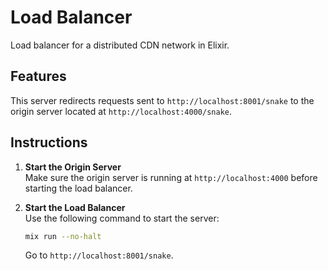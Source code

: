 # Load Balancer

Load balancer for a distributed CDN network in Elixir.

## Features

This server redirects requests sent to `http://localhost:8001/snake` to the origin server located at `http://localhost:4000/snake`.

## Instructions

1. **Start the Origin Server**  
   Make sure the origin server is running at `http://localhost:4000` before starting the load balancer.

2. **Start the Load Balancer**  
   Use the following command to start the server:

   ```bash
   mix run --no-halt
   ```

   Go to `http://localhost:8001/snake`.
